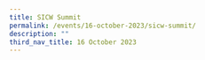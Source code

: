```yaml
---
title: SICW Summit
permalink: /events/16-october-2023/sicw-summit/
description: ""
third_nav_title: 16 October 2023
---
```

